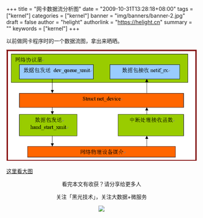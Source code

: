 +++
title = "网卡数据流分析图"
date = "2009-10-31T13:28:18+08:00"
tags = ["kernel"]
categories = ["kernel"]
banner = "img/banners/banner-2.jpg"
draft = false
author = "helight"
authorlink = "https://helight.cn"
summary = ""
keywords = ["kernel"]
+++

以前做网卡程序时的一个数据流图，拿出来晒晒。
<!--more-->

![](../../imgs/2009/10/netdevice.png)

[这里看大图](../../imgs/2009/10/netdevice.png)

<center>
看完本文有收获？请分享给更多人<br>

关注「黑光技术」，关注大数据+微服务<br>

![](/img/qrcode_helight_tech.jpg)
</center>
